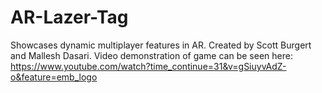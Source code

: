 # AR-Lazer-Tag
Showcases dynamic multiplayer features in AR. Created by Scott Burgert and Mallesh Dasari.
Video demonstration of game can be seen here: https://www.youtube.com/watch?time_continue=31&v=gSiuyvAdZ-o&feature=emb_logo
